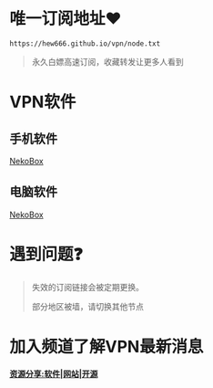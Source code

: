 # 唯一订阅地址❤️

```
https://hew666.github.io/vpn/node.txt
```
> 永久白嫖高速订阅，收藏转发让更多人看到

# VPN软件
## 手机软件

[NekoBox](https://github.com/MatsuriDayo/NekoBoxForAndroid/releases)

## 电脑软件
[NekoBox](https://github.com/MatsuriDayo/nekoray/releases)

# 遇到问题❓
 > 失效的订阅链接会被定期更换。
 >   
 > 部分地区被墙，请切换其他节点
 
# 加入频道了解VPN最新消息
 
**[资源分享:软件|网站|开源](https://t.me/txwl666)** 
